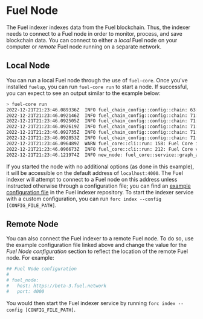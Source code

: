 # Fuel Node

The Fuel indexer indexes data from the Fuel blockchain. Thus, the indexer needs to connect to a Fuel node in order to monitor, process, and save blockchain data. You can connect to either a _local_ Fuel node on your computer or _remote_ Fuel node running on a separate network.

## Local Node

You can run a local Fuel node through the use of `fuel-core`. Once you've installed `fuelup`, you can run `fuel-core run` to start a node. If successful, you can expect to see an output similar to the example below:

```bash
> fuel-core run
2022-12-21T21:23:46.089336Z  INFO fuel_chain_config::config::chain: 63: Initial Accounts
2022-12-21T21:23:46.092146Z  INFO fuel_chain_config::config::chain: 71: PrivateKey(0xde97d8624a438121b86a1956544bd72ed68cd69f2c99555b08b1e8c51ffd511c), Address(0x6b63804cfbf9856e68e5b6e7aef238dc8311ec55bec04df774003a2c96e0418e), Balance(10000000)
2022-12-21T21:23:46.092505Z  INFO fuel_chain_config::config::chain: 71: PrivateKey(0x37fa81c84ccd547c30c176b118d5cb892bdb113e8e80141f266519422ef9eefd), Address(0x54944e5b8189827e470e5a8bacfc6c3667397dc4e1eef7ef3519d16d6d6c6610), Balance(10000000)
2022-12-21T21:23:46.092619Z  INFO fuel_chain_config::config::chain: 71: PrivateKey(0x862512a2363db2b3a375c0d4bbbd27172180d89f23f2e259bac850ab02619301), Address(0xe10f526b192593793b7a1559a391445faba82a1d669e3eb2dcd17f9c121b24b1), Balance(10000000)
2022-12-21T21:23:46.092735Z  INFO fuel_chain_config::config::chain: 71: PrivateKey(0x976e5c3fa620092c718d852ca703b6da9e3075b9f2ecb8ed42d9f746bf26aafb), Address(0x577e424ee53a16e6a85291feabc8443862495f74ac39a706d2dd0b9fc16955eb), Balance(10000000)
2022-12-21T21:23:46.092853Z  INFO fuel_chain_config::config::chain: 71: PrivateKey(0x7f8a325504e7315eda997db7861c9447f5c3eff26333b20180475d94443a10c6), Address(0xc36be0e14d3eaf5d8d233e0f4a40b3b4e48427d25f84c460d2b03b242a38479e), Balance(10000000)
2022-12-21T21:23:46.096489Z  WARN fuel_core::cli::run: 158: Fuel Core is using an insecure test key for consensus. Public key: 73dc6cc8cc0041e4924954b35a71a22ccb520664c522198a6d31dc6c945347bb854a39382d296ec64c70d7cea1db75601595e29729f3fbdc7ee9dae66705beb4
2022-12-21T21:23:46.096673Z  INFO fuel_core::cli::run: 212: Fuel Core version v0.14.1
2022-12-21T21:23:46.121974Z  INFO new_node: fuel_core::service::graph_api: 111: Binding GraphQL provider to localhost:4000
```

If you started the node with no additional options (as done in this example), it will be accessible on the default address of `localhost:4000`. The Fuel indexer will attempt to connect to a Fuel node on this address unless instructed otherwise through a configuration file; you can find an [example configuration file](https://github.com/FuelLabs/fuel-indexer/blob/master/config.yaml) in the Fuel indexer repository. To start the indexer service with a custom configuration, you can run `forc index --config [CONFIG_FILE_PATH]`.

## Remote Node

You can also connect the Fuel indexer to a remote Fuel node. To do so, use the example configuration file linked above and change the value for the _Fuel Node configuration_ section to reflect the location of the remote Fuel node. For example:

```yaml
## Fuel Node configuration
#
# fuel_node:
#   host: https://beta-3.fuel.network
#   port: 4000
```

You would then start the Fuel indexer service by running `forc index --config [CONFIG_FILE_PATH]`.
